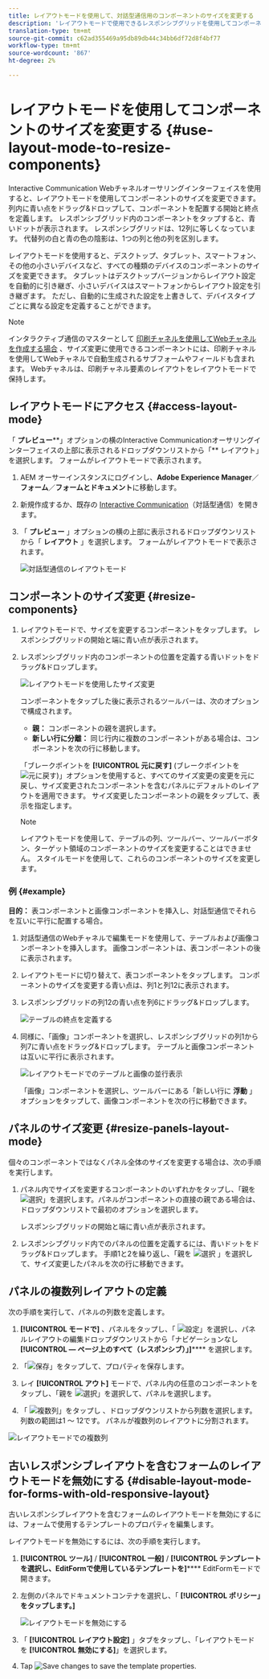 ```yaml
---
title: レイアウトモードを使用して、対話型通信用のコンポーネントのサイズを変更する
description: 'レイアウトモードで使用できるレスポンシブグリッドを使用してコンポーネントの位置を定義 '
translation-type: tm+mt
source-git-commit: c62ad355469a95db89db44c34bb6df72d8f4bf77
workflow-type: tm+mt
source-wordcount: '867'
ht-degree: 2%

---
```



# レイアウトモードを使用してコンポーネントのサイズを変更する {#use-layout-mode-to-resize-components}

Interactive Communication Webチャネルオーサリングインターフェイスを使用すると、レイアウトモードを使用してコンポーネントのサイズを変更できます。 列内に青い点をドラッグ&amp;ドロップして、コンポーネントを配置する開始と終点を定義します。 レスポンシブグリッド内のコンポーネントをタップすると、青いドットが表示されます。 レスポンシブグリッドは、12列に等しくなっています。 代替列の白と青の色の陰影は、1つの列と他の列を区別します。

レイアウトモードを使用すると、デスクトップ、タブレット、スマートフォン、その他の小さいデバイスなど、すべての種類のデバイスのコンポーネントのサイズを変更できます。 タブレットはデスクトップバージョンからレイアウト設定を自動的に引き継ぎ、小さいデバイスはスマートフォンからレイアウト設定を引き継ぎます。 ただし、自動的に生成された設定を上書きして、デバイスタイプごとに異なる設定を定義することができます。

>[!NOTE]
>
>インタラクティブ通信のマスターとして [印刷チャネルを使用してWebチャネルを作成する場合](../../forms/using/create-interactive-communication.md) 、サイズ変更に使用できるコンポーネントには、印刷チャネルを使用してWebチャネルで自動生成されるサブフォームやフィールドも含まれます。 Webチャネルは、印刷チャネル要素のレイアウトをレイアウトモードで保持します。

## レイアウトモードにアクセス {#access-layout-mode}

「 **プレビュー****」オプションの横のInteractive Communicationオーサリングインターフェイスの上部に表示されるドロップダウンリストから「** レイアウト」を選択します。 フォームがレイアウトモードで表示されます。

1. AEM オーサーインスタンスにログインし、**Adobe Experience Manager**／**フォーム**／**フォームとドキュメント**&#x200B;に移動します。
1. 新規作成するか、既存の [Interactive Communication](../../forms/using/create-interactive-communication.md)（対話型通信）を開きます。
1. 「 **プレビュー** 」オプションの横の上部に表示されるドロップダウンリストから「 **レイアウト** 」を選択します。 フォームがレイアウトモードで表示されます。

   ![対話型通信のレイアウトモード](assets/layout_mode_ic_new.png)

## コンポーネントのサイズ変更 {#resize-components}

1. レイアウトモードで、サイズを変更するコンポーネントをタップします。 レスポンシブグリッドの開始と端に青い点が表示されます。
1. レスポンシブグリッド内のコンポーネントの位置を定義する青いドットをドラッグ&amp;ドロップします。

   ![レイアウトモードを使用したサイズ変更](assets/layout_mode_resize_new_updated.png)

   コンポーネントをタップした後に表示されるツールバーは、次のオプションで構成されます。

   * **親：** コンポーネントの親を選択します。
   * **新しい行に分離：** 同じ行内に複数のコンポーネントがある場合は、コンポーネントを次の行に移動します。

   「ブレークポイントを **[!UICONTROL 元に戻す]** (ブレークポイントを ![元に戻す](assets/reverttopreviouslypublishedversion.png))」オプションを使用すると、すべてのサイズ変更の変更を元に戻し、サイズ変更されたコンポーネントを含むパネルにデフォルトのレイアウトを適用できます。 サイズ変更したコンポーネントの親をタップして、表示を指定します。

   >[!NOTE]
   >
   >レイアウトモードを使用して、テーブルの列、ツールバー、ツールバーボタン、ターゲット領域のコンポーネントのサイズを変更することはできません。 スタイルモードを使用して、これらのコンポーネントのサイズを変更します。

### 例 {#example}

**目的：** 表コンポーネントと画像コンポーネントを挿入し、対話型通信でそれらを互いに平行に配置する場合。

1. 対話型通信のWebチャネルで編集モードを使用して、テーブルおよび画像コンポーネントを挿入します。 画像コンポーネントは、表コンポーネントの後に表示されます。
1. レイアウトモードに切り替えて、表コンポーネントをタップします。 コンポーネントのサイズを変更する青い点は、列1と列12に表示されます。
1. レスポンシブグリッドの列12の青い点を列6にドラッグ&amp;ドロップします。

   ![テーブルの終点を定義する](assets/layout_mode_end_point_table_new.png)

1. 同様に、「画像」コンポーネントを選択し、レスポンシブグリッドの列1から列7に青い点をドラッグ&amp;ドロップします。 テーブルと画像コンポーネントは互いに平行に表示されます。

   ![レイアウトモードでのテーブルと画像の並行表示](assets/table_image_parallel_new.png)

   「画像」コンポーネントを選択し、ツールバーにある「新しい行に **浮動** 」オプションをタップして、画像コンポーネントを次の行に移動できます。

## パネルのサイズ変更 {#resize-panels-layout-mode}

個々のコンポーネントではなくパネル全体のサイズを変更する場合は、次の手順を実行します。

1. パネル内でサイズを変更するコンポーネントのいずれかをタップし、「親を ![選択](assets/select_parent_icon.svg)」を選択します。パネルがコンポーネントの直接の親である場合は、ドロップダウンリストで最初のオプションを選択します。

   レスポンシブグリッドの開始と端に青い点が表示されます。

1. レスポンシブグリッド内でのパネルの位置を定義するには、青いドットをドラッグ&amp;ドロップします。
手順1と2を繰り返し、「親を ![選択](assets/float_to_new_line_icon.svg) 」を選択して、サイズ変更したパネルを次の行に移動できます。

## パネルの複数列レイアウトの定義

次の手順を実行して、パネルの列数を定義します。

1. **[!UICONTROL モードで]** 、パネルをタップし、「 ![設定](assets/configure_icon.png)」を選択し、パネルレイアウトの編集ドロップダウンリストから「ナビゲーションなし **[!UICONTROL — ページ上のすべて（レスポンシブ）」]****** を選択します。

1. 「![保存](assets/save_icon.svg)」をタップして、プロパティを保存します。

1. レイ **[!UICONTROL アウト]** モードで、パネル内の任意のコンポーネントをタップし、「親を ![選択](assets/select_parent_icon.svg)」を選択して、パネルを選択します。

1. 「 ![複数列」をタップし](assets/multi-column.svg) 、ドロップダウンリストから列数を選択します。 列数の範囲は1 ～ 12です。 パネルが複数列のレイアウトに分割されます。

![レイアウトモードでの複数列](assets/multi-column-layout.png)

## 古いレスポンシブレイアウトを含むフォームのレイアウトモードを無効にする {#disable-layout-mode-for-forms-with-old-responsive-layout}

古いレスポンシブレイアウトを含むフォームのレイアウトモードを無効にするには、フォームで使用するテンプレートのプロパティを編集します。

レイアウトモードを無効にするには、次の手順を実行します。

1. **[!UICONTROL ツール]** / **[!UICONTROL 一般]** / **[!UICONTROL テンプレートを選択し、EditFormで使用しているテンプレートを]****** EditFormモードで開きます。
1. 左側のパネルでドキュメントコンテナを選択し、「 **[!UICONTROL ポリシー」をタップします。]**

   ![レイアウトモードを無効にする](assets/policy_disable_layout_mode.png)

1. 「 **[!UICONTROL レイアウト設定]** 」タブをタップし、「レイアウトモードを **[!UICONTROL 無効にする]**」を選択します。
1. Tap ![Save changes](assets/save_icon.png) to save the template properties.

